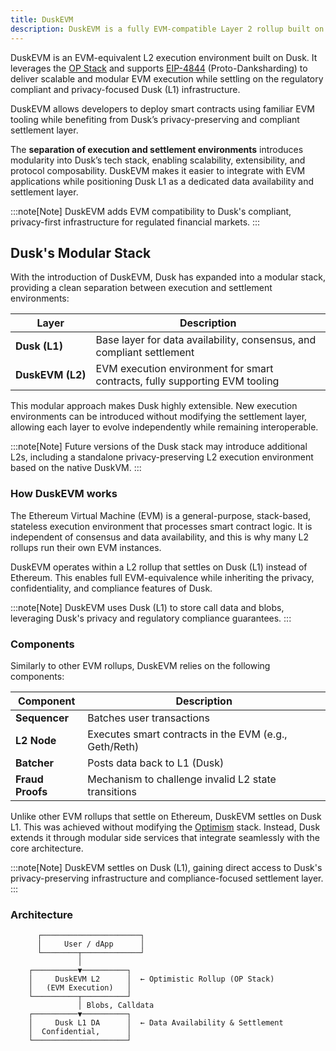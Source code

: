 ```yaml
---
title: DuskEVM
description: DuskEVM is a fully EVM-compatible Layer 2 rollup built on the Dusk Network. Powered by the OP Stack and EIP-4844 (Proto-Danksharding), it enables developers to leverage Ethereum tooling while settling on Dusk L1’s compliant, privacy-preserving infrastructure.
---
```


DuskEVM is an EVM-equivalent L2 execution environment built on Dusk. It leverages the <a href="https://docs.optimism.io/stack/getting-started" target="_blank">OP Stack</a> and supports <a href="https://www.eip4844.com/" target="_blank">EIP-4844</a> (Proto-Danksharding) to deliver scalable and modular EVM execution while settling on the regulatory compliant and privacy-focused Dusk (L1) infrastructure.

DuskEVM allows developers to deploy smart contracts using familiar EVM tooling while benefiting from Dusk’s privacy-preserving and compliant settlement layer. 

The **separation of execution and settlement environments** introduces modularity into Dusk’s tech stack, enabling scalability, extensibility, and protocol composability. DuskEVM makes it easier to integrate with EVM applications while positioning Dusk L1 as a dedicated data availability and settlement layer. 

:::note[Note]
DuskEVM adds EVM compatibility to Dusk's compliant, privacy-first infrastructure for regulated financial markets.
:::



## Dusk's Modular Stack

With the introduction of DuskEVM, Dusk has expanded into a modular stack, providing a clean separation between execution and settlement environments:

| Layer                 | Description                                                                 |
|-----------------------|-----------------------------------------------------------------------------|
| **Dusk (L1)**          | Base layer for data availability, consensus, and compliant settlement      |
| **DuskEVM&nbsp;(L2)** | EVM execution environment for smart contracts, fully supporting EVM tooling |


This modular approach makes Dusk highly extensible. New execution environments can be introduced without modifying the settlement layer, allowing each layer to evolve independently while remaining interoperable.

:::note[Note]
Future versions of the Dusk stack may introduce additional L2s, including a standalone privacy-preserving L2 execution environment based on the native DuskVM.
:::


### How DuskEVM works
The Ethereum Virtual Machine (EVM) is a general-purpose, stack-based, stateless execution environment that processes smart contract logic. It is independent of consensus and data availability, and this is why many L2 rollups run their own EVM instances.

DuskEVM operates within a L2 rollup that settles on Dusk (L1) instead of Ethereum. This enables full EVM-equivalence while inheriting the privacy, confidentiality, and compliance features of Dusk.

:::note[Note]
DuskEVM uses Dusk (L1) to store call data and blobs, leveraging Dusk's privacy and regulatory compliance guarantees.
:::

### Components

Similarly to other EVM rollups, DuskEVM relies on the following components:

| Component       | Description                                                             |
|----------------|-------------------------------------------------------------------------|
| **Sequencer**   | Batches user transactions                                               |
| **L2 Node**     | Executes smart contracts in the EVM (e.g., Geth/Reth)                   |
| **Batcher**     | Posts data back to L1 (Dusk)                                            |
| **Fraud Proofs**| Mechanism to challenge invalid L2 state transitions                     |

Unlike other EVM rollups that settle on Ethereum, DuskEVM settles on Dusk L1. This was achieved without modifying the <a href="https://github.com/ethereum-optimism/optimism" target="_blank">Optimism</a> stack. Instead, Dusk extends it through modular side services that integrate seamlessly with the core architecture.

:::note[Note]
DuskEVM settles on Dusk (L1), gaining direct access to Dusk's privacy-preserving infrastructure and compliance-focused settlement layer.
:::

### Architecture

          ┌──────────────────────┐
          │     User / dApp      │
          └────────┬─────────────┘
                   │
        ┌──────────▼──────────┐
        │     DuskEVM L2      │  ← Optimistic Rollup (OP Stack)
        │   (EVM Execution)   │
        └──────────┬──────────┘
                   │ Blobs, Calldata
        ┌──────────▼──────────┐
        │     Dusk L1 DA      │  ← Data Availability & Settlement
        │  Confidential,      │
        └─────────────────────┘

